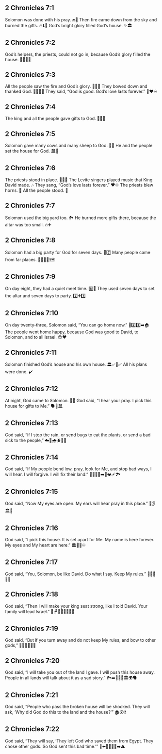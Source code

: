 ## 2 Chronicles 7:1
Solomon was done with his pray. 🔚🙏 Then fire came down from the sky and burned the gifts. 🔥⬇️🎁 God’s bright glory filled God’s house. ✨🏛️
## 2 Chronicles 7:2
God’s helpers, the priests, could not go in, because God’s glory filled the house. 🙅‍♂️⛪✨
## 2 Chronicles 7:3
All the people saw the fire and God’s glory. 👀🔥✨ They bowed down and thanked God. 🙇‍♂️🙇‍♀️ They said, “God is good. God’s love lasts forever.” 🎵❤️♾️
## 2 Chronicles 7:4
The king and all the people gave gifts to God. 👑👥🎁
## 2 Chronicles 7:5
Solomon gave many cows and many sheep to God. 🐄🐑 He and the people set the house for God. 🏛️🙏
## 2 Chronicles 7:6
The priests stood in place. 🧍‍♂️🧍 The Levite singers played music that King David made. 🎶 They sang, “God’s love lasts forever.” ❤️♾️ The priests blew horns. 🎺 All the people stood. 👥
## 2 Chronicles 7:7
Solomon used the big yard too. 🏞️ He burned more gifts there, because the altar was too small. 🔥➕
## 2 Chronicles 7:8
Solomon had a big party for God for seven days. 🎉7️⃣ Many people came from far places. 🚶‍♂️🚶‍♀️🗺️
## 2 Chronicles 7:9
On day eight, they had a quiet meet time. 8️⃣🤫 They used seven days to set the altar and seven days to party. 7️⃣➕7️⃣
## 2 Chronicles 7:10
On day twenty-three, Solomon said, “You can go home now.” 📅2️⃣3️⃣➡️🏠 The people went home happy, because God was good to David, to Solomon, and to all Israel. 😊❤️
## 2 Chronicles 7:11
Solomon finished God’s house and his own house. 🏛️✅🏰✅ All his plans were done. ✔️
## 2 Chronicles 7:12
At night, God came to Solomon. 🌙✨ God said, “I hear your pray. I pick this house for gifts to Me.” 🗣️🙏🏛️
## 2 Chronicles 7:13
God said, “If I stop the rain, or send bugs to eat the plants, or send a bad sick to the people,” ☁️🚫🌧️🪲🌿🤒
## 2 Chronicles 7:14
God said, “If My people bend low, pray, look for Me, and stop bad ways, I will hear. I will forgive. I will fix their land.” 🙇‍♂️🙏👀➡️🧭❤️‍🩹🏞️
## 2 Chronicles 7:15
God said, “Now My eyes are open. My ears will hear pray in this place.” 👀👂🏛️🙏
## 2 Chronicles 7:16
God said, “I pick this house. It is set apart for Me. My name is here forever. My eyes and My heart are here.” 🏛️💖👀♾️
## 2 Chronicles 7:17
God said, “You, Solomon, be like David. Do what I say. Keep My rules.” 🚶‍♂️📣✅📜
## 2 Chronicles 7:18
God said, “Then I will make your king seat strong, like I told David. Your family will lead Israel.” 👑🪑💪👨‍👩‍👦🇮🇱
## 2 Chronicles 7:19
God said, “But if you turn away and do not keep My rules, and bow to other gods,” 🔄🚫📜🙇‍♂️🗿
## 2 Chronicles 7:20
God said, “I will take you out of the land I gave. I will push this house away. People in all lands will talk about it as a sad story.” 🏞️➡️🚶‍♀️❌🏛️🌍🗣️
## 2 Chronicles 7:21
God said, “People who pass the broken house will be shocked. They will ask, ‘Why did God do this to the land and the house?’” 🏚️😲❓
## 2 Chronicles 7:22
God said, “They will say, ‘They left God who saved them from Egypt. They chose other gods. So God sent this bad time.’” 🚪⬅️🛟🇪🇬🗿➡️⚠️
